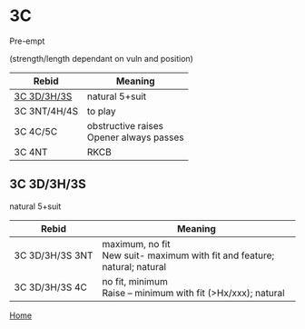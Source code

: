 # 3C

Pre-empt

(strength/length dependant on vuln and position)

| Rebid | Meaning |
|---|---|
| [3C&nbsp;3D/3H/3S](#3c3d3h3s) | natural 5+suit |
| 3C&nbsp;3NT/4H/4S | to play |
| 3C&nbsp;4C/5C | obstructive raises<br/>Opener always passes |
| 3C&nbsp;4NT | RKCB |

## 3C&nbsp;3D/3H/3S

natural 5+suit

| Rebid | Meaning |
|---|---|
| 3C&nbsp;3D/3H/3S&nbsp;3NT | maximum, no fit<br/>New suit- maximum with fit and feature; natural; natural |
| 3C&nbsp;3D/3H/3S&nbsp;4C | no fit, minimum<br/>Raise – minimum with fit (>Hx/xxx); natural |

[Home](../index.md)

